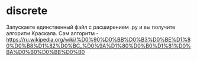 # discrete
Запускаете единственный файл с расширением .py и вы получите алгоритм Краскала.
Сам алгоритм - https://ru.wikipedia.org/wiki/%D0%90%D0%BB%D0%B3%D0%BE%D1%80%D0%B8%D1%82%D0%BC_%D0%9A%D1%80%D0%B0%D1%81%D0%BA%D0%B0%D0%BB%D0%B0
